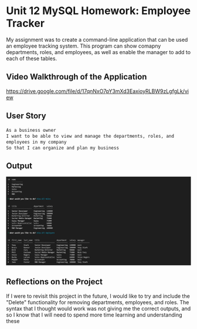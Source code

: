 # Unit 12 MySQL Homework: Employee Tracker

My assignment was to create a command-line application that can be used an employee tracking system. This program can show comapny departments, roles, and employees, as well as enable the manager to add to each of these tables.

## Video Walkthrough of the Application
https://drive.google.com/file/d/17qnNxO7pY3mXd3EaxioyRLBW9zLgfgLk/view

## User Story

```
As a business owner
I want to be able to view and manage the departments, roles, and employees in my company
So that I can organize and plan my business
```

## Output

![Screenshot of terminal output page.](/EmployeeTrackerOutput.JPG)

## Reflections on the Project

If I were to revisit this project in the future, I would like to try and include the "Delete" functionality for removing departments, employees, and roles. The syntax that I thought would work was not giving me the correct outputs, and so I know that I will need to spend more time learning and understanding these 
